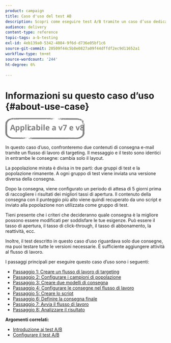 ```yaml
---
product: campaign
title: Caso d'uso del test AB
description: Scopri come eseguire test A/B tramite un caso d’uso dedicato.
audience: delivery
content-type: reference
topic-tags: a-b-testing
exl-id: 4eb139a0-5342-4084-9f6d-d736e05bf1c6
source-git-commit: 20509f44c5b8e0827a09f44dffdf2ec9d11652a1
workflow-type: tm+mt
source-wordcount: '244'
ht-degree: 6%

---
```


# Informazioni su questo caso d’uso {#about-use-case}

![](../../assets/common.svg)

In questo caso d’uso, confronteremo due contenuti di consegna e-mail tramite un flusso di lavoro di targeting. Il messaggio e il testo sono identici in entrambe le consegne: cambia solo il layout.

La popolazione mirata è divisa in tre parti: due gruppi di test e la popolazione rimanente. A ogni gruppo di test viene inviata una versione diversa della consegna.

Dopo la consegna, viene configurato un periodo di attesa di 5 giorni prima di raccogliere i risultati dei migliori tassi di apertura. Il contenuto della consegna con il punteggio più alto viene quindi recuperato da uno script e inviato alla popolazione non utilizzata come gruppo di test.

Tieni presente che i criteri che decideranno quale consegna è la migliore possono essere modificati per soddisfare le tue esigenze. Può essere il tasso di apertura, il tasso di click-through, il tasso di abbonamento, la reattività, ecc.

Inoltre, il test descritto in questo caso d’uso riguardava solo due consegne, ma puoi testare tutte le versioni necessarie. È sufficiente aggiungere attività al flusso di lavoro.

I passaggi principali per eseguire questo caso d’uso sono i seguenti:

* [Passaggio 1: Creare un flusso di lavoro di targeting](a-b-testing-uc-targeting-workflow.md)
* [Passaggio 2: Configurare i campioni di popolazione](a-b-testing-uc-population-samples.md)
* [Passaggio 3: Creare due modelli di consegna](a-b-testing-uc-delivery-templates.md)
* [Passaggio 4: Configurare le consegne nel flusso di lavoro](a-b-testing-uc-configuring-deliveries.md)
* [Passaggio 5: Creare lo script](a-b-testing-uc-script.md)
* [Passaggio 6: Definire la consegna finale](a-b-testing-uc-final-delivery.md)
* [Passaggio 7: Avvia il flusso di lavoro](a-b-testing-uc-start-workflow.md)
* [Passaggio 8: Analizzare il risultato](a-b-testing-uc-analyzing.md)

**Argomenti correlati:**

* [Introduzione ai test A/B](get-started-a-b-testing.md)
* [Configurare il test A/B](configuring-a-b-testing.md)
